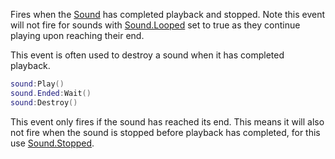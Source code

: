 Fires when the [Sound](https://developer.roblox.com/en-us/api-reference/class/Sound) has completed playback and stopped. Note this event will not fire for sounds with [Sound.Looped](https://developer.roblox.com/en-us/api-reference/property/Sound/Looped) set to true as they continue playing upon reaching their end.

This event is often used to destroy a sound when it has completed playback.

```Lua
sound:Play()
sound.Ended:Wait()
sound:Destroy()
``` 

This event only fires if the sound has reached its end. This means it will also not fire when the sound is stopped before playback has completed, for this use [Sound.Stopped](https://developer.roblox.com/en-us/api-reference/event/Sound/Stopped).